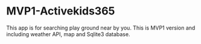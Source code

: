 # MVP1-Activekids365

This app is for searching play ground near by you.
This is MVP1 version and including weather API, map and Sqlite3 database.
